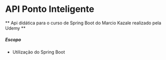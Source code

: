 # API Ponto Inteligente


** Api didática para o curso de Spring Boot do Marcio Kazale realizado pela Udemy **

##### Escopo

 - Utilização do Spring Boot
 